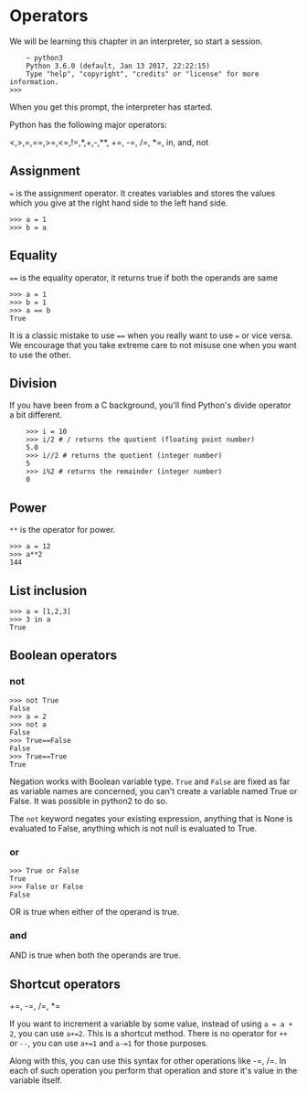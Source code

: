 # Operators

We will be learning this chapter in an interpreter, so start a session.

        ~ python3
        Python 3.6.0 (default, Jan 13 2017, 22:22:15)
        Type "help", "copyright", "credits" or "license" for more information.
	>>>

When you get this prompt, the interpreter has started.

Python has the following major operators:

<,>,=,==,>=,<=,!=,\*,+,-,\*\*, +=, -=, /=, \*=, in, and, not

## Assignment

`=` is the assignment operator. It creates variables and stores the values which you give at the right hand side to the left hand side.

	>>> a = 1
	>>> b = a

## Equality

`==` is the equality operator, it returns true if both the operands are same

	>>> a = 1
	>>> b = 1
	>>> a == b
	True

It is a classic mistake to use `==` when you really want to use `=` or vice versa. We encourage that you take extreme care to not misuse one when you want to use the other.

## Division

If you have been from a C background, you'll find Python's divide operator a bit different.

        >>> i = 10
        >>> i/2 # / returns the quotient (floating point number)
        5.0
        >>> i//2 # returns the quotient (integer number)
        5
        >>> i%2 # returns the remainder (integer number)
        0

## Power

`**` is the operator for power.
	
	>>> a = 12
	>>> a**2
	144

## List inclusion
	
	>>> a = [1,2,3]
	>>> 3 in a
	True

## Boolean operators

### not

	>>> not True
	False
	>>> a = 2
	>>> not a
	False
	>>> True==False
	False
	>>> True==True
	True

Negation works with Boolean variable type. `True` and `False` are fixed as far as variable names are concerned, you can't create a variable named True or False. It was possible in python2 to do so.

The `not` keyword negates your existing expression, anything that is None is evaluated to False, anything which is not null is evaluated to True.

### or

	>>> True or False
	True
	>>> False or False
	False

OR is true when either of the operand is true.

### and


AND is true when both the operands are true.

## Shortcut operators

+=, -=, /=, \*=

If you want to increment a variable by some value, instead of using `a = a + 2`, you can use `a+=2`. This is a shortcut method.
 There is no operator for `++` or `--`, you can use `a+=1` and `a-=1` for those purposes.

Along with this, you can use this syntax for other operations like -=, /=. In each of such operation you perform that operation and store it's value in the variable itself.
